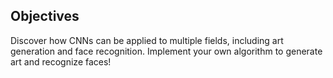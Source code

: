## Objectives

Discover how CNNs can be applied to multiple fields, including art generation and face recognition. Implement your own algorithm to generate art and recognize faces!
